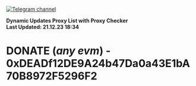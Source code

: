 [![Telegram channel](https://img.shields.io/endpoint?url=https://runkit.io/damiankrawczyk/telegram-badge/branches/master?url=https://t.me/n4z4v0d)](https://t.me/n4z4v0d) 

**Dynamic Updates Proxy List with Proxy Checker**  
**Last Updated: 21.12.23 18:34**

# DONATE (_any evm_) - 0xDEADf12DE9A24b47Da0a43E1bA70B8972F5296F2
